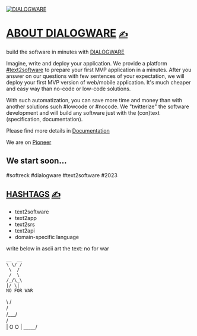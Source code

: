 
[![DIALOGWARE](http://logo.dialogware.com/dialogware-2lines.png)](http://www.dialogware.com/)


# [ABOUT DIALOGWARE](https://github.com/dialogware/www/blob/main/DOCS/ABOUT.md) [<span style='font-size:20px;'>&#x270D;</span>](https://github.com/dialogware/www/edit/main/DOCS/ABOUT.md)

build the software in minutes with [DIALOGWARE](http://www.dialogware.com/) 

Imagine, write and deploy your application.
We provide a platform [#text2software](https://www.text2software.com/)
to prepare your first MVP application in a minutes.
After you answer on our questions with few sentences of your expectation, we will deploy your first MVP version of web/mobile application.
It's much cheaper and easy way than no-code or low-code solutions.

With such automatization, you can save more time and money than with another solutions such #lowcode or #nocode.
We "twitterize" the software development and will build any software just with the (con)text (specification, documentation).

Please find more details in [Documentation](http://docs.dialogware.com/)

We are on [Pioneer](https://pioneer.app/join/dialogware.com)

## We start soon...

#softreck #dialogware #text2software #2023

## [HASHTAGS](https://github.com/dialogware/www/blob/main/DOCS/TAGS.md) [<span style='font-size:20px;'>&#x270D;</span>](https://github.com/dialogware/www/edit/main/DOCS/TAGS.md)

+ text2software
+ text2app
+ text2srs
+ text2api
+ domain-specific language


write below in ascii art the text: no for war

```
__  __ 
\ \/ /
 \  / 
 /  \ 
/_/\_\
|/ \|
NO FOR WAR
```              

                                                                                         
\  /\
 \/  \
 /\___/\
/       \
| O   O |
 \_____/
